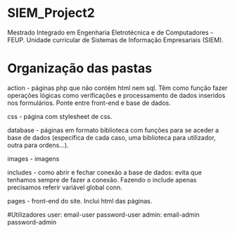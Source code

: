 # SIEM_Project2
Mestrado Integrado em Engenharia Eletrotécnica e de Computadores - FEUP. Unidade curricular de Sistemas de Informação Empresariais (SIEM).


# Organização das pastas
action - páginas php que não contém html nem sql. Têm como função fazer operações lógicas como verificações e processamento de dados inseridos nos formulários. Ponte entre front-end e base de dados.

css - página com stylesheet de css.

database - páginas em formato biblioteca com funções para se aceder a base de dados (específica de cada caso, uma biblioteca para utilizador, outra para ordens...).

images - imagens

includes - como abrir e fechar conexão a base de dados: evita que tenhamos sempre de fazer a conexão. Fazendo o include apenas precisamos referir variável global conn.

pages - front-end do site. Inclui html das páginas.


#Utilizadores
user: email-user password-user
admin: email-admin password-admin